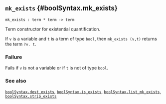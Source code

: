 ## `mk_exists` {#boolSyntax.mk_exists}


```
mk_exists : term * term -> term
```



Term constructor for existential quantification.


If `v` is a variable and `t` is a term of type `bool`, then
`mk_exists (v,t)` returns the term `?v. t`.

### Failure

Fails if `v` is not a variable or if `t` is not of type `bool`.

### See also

[`boolSyntax.dest_exists`](#boolSyntax.dest_exists), [`boolSyntax.is_exists`](#boolSyntax.is_exists), [`boolSyntax.list_mk_exists`](#boolSyntax.list_mk_exists), [`boolSyntax.strip_exists`](#boolSyntax.strip_exists)


